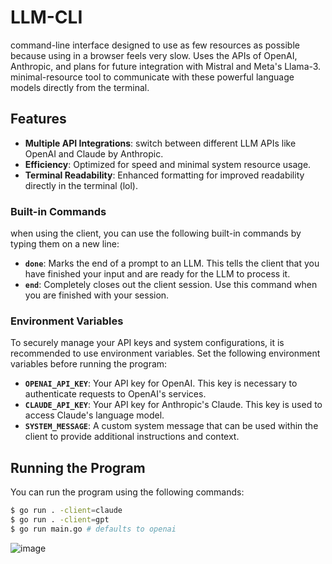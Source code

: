 # LLM-CLI

command-line interface designed to use as few resources as possible because using in a browser feels very slow. Uses the APIs of OpenAI, Anthropic, and plans for future integration with Mistral and Meta's Llama-3. minimal-resource tool to communicate with these powerful language models directly from the terminal.

## Features

- **Multiple API Integrations**: switch between different LLM APIs like OpenAI and Claude by Anthropic.
- **Efficiency**: Optimized for speed and minimal system resource usage.
- **Terminal Readability**: Enhanced formatting for improved readability directly in the terminal (lol).

### Built-in Commands

when using the client, you can use the following built-in commands by typing them on a new line:

- **`done`**: Marks the end of a prompt to an LLM. This tells the client that you have finished your input and are ready for the LLM to process it.
- **`end`**: Completely closes out the client session. Use this command when you are finished with your session.

### Environment Variables

To securely manage your API keys and system configurations, it is recommended to use environment variables. Set the following environment variables before running the program:

- **`OPENAI_API_KEY`**: Your API key for OpenAI. This key is necessary to authenticate requests to OpenAI's services.
- **`CLAUDE_API_KEY`**: Your API key for Anthropic's Claude. This key is used to access Claude's language model.
- **`SYSTEM_MESSAGE`**: A custom system message that can be used within the client to provide additional instructions and context.

## Running the Program

You can run the program using the following commands:

```bash
$ go run . -client=claude 
$ go run . -client=gpt
$ go run main.go # defaults to openai
```


![image](https://github.com/user-attachments/assets/cbbfc1b8-ff26-4aa5-b0ed-c00e9ae308e7)





